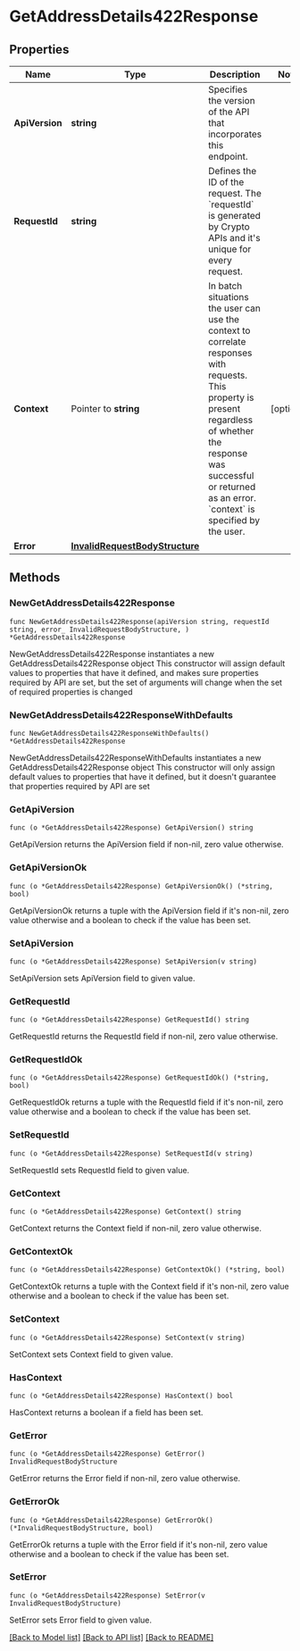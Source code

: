 # GetAddressDetails422Response

## Properties

Name | Type | Description | Notes
------------ | ------------- | ------------- | -------------
**ApiVersion** | **string** | Specifies the version of the API that incorporates this endpoint. | 
**RequestId** | **string** | Defines the ID of the request. The &#x60;requestId&#x60; is generated by Crypto APIs and it&#39;s unique for every request. | 
**Context** | Pointer to **string** | In batch situations the user can use the context to correlate responses with requests. This property is present regardless of whether the response was successful or returned as an error. &#x60;context&#x60; is specified by the user. | [optional] 
**Error** | [**InvalidRequestBodyStructure**](InvalidRequestBodyStructure.md) |  | 

## Methods

### NewGetAddressDetails422Response

`func NewGetAddressDetails422Response(apiVersion string, requestId string, error_ InvalidRequestBodyStructure, ) *GetAddressDetails422Response`

NewGetAddressDetails422Response instantiates a new GetAddressDetails422Response object
This constructor will assign default values to properties that have it defined,
and makes sure properties required by API are set, but the set of arguments
will change when the set of required properties is changed

### NewGetAddressDetails422ResponseWithDefaults

`func NewGetAddressDetails422ResponseWithDefaults() *GetAddressDetails422Response`

NewGetAddressDetails422ResponseWithDefaults instantiates a new GetAddressDetails422Response object
This constructor will only assign default values to properties that have it defined,
but it doesn't guarantee that properties required by API are set

### GetApiVersion

`func (o *GetAddressDetails422Response) GetApiVersion() string`

GetApiVersion returns the ApiVersion field if non-nil, zero value otherwise.

### GetApiVersionOk

`func (o *GetAddressDetails422Response) GetApiVersionOk() (*string, bool)`

GetApiVersionOk returns a tuple with the ApiVersion field if it's non-nil, zero value otherwise
and a boolean to check if the value has been set.

### SetApiVersion

`func (o *GetAddressDetails422Response) SetApiVersion(v string)`

SetApiVersion sets ApiVersion field to given value.


### GetRequestId

`func (o *GetAddressDetails422Response) GetRequestId() string`

GetRequestId returns the RequestId field if non-nil, zero value otherwise.

### GetRequestIdOk

`func (o *GetAddressDetails422Response) GetRequestIdOk() (*string, bool)`

GetRequestIdOk returns a tuple with the RequestId field if it's non-nil, zero value otherwise
and a boolean to check if the value has been set.

### SetRequestId

`func (o *GetAddressDetails422Response) SetRequestId(v string)`

SetRequestId sets RequestId field to given value.


### GetContext

`func (o *GetAddressDetails422Response) GetContext() string`

GetContext returns the Context field if non-nil, zero value otherwise.

### GetContextOk

`func (o *GetAddressDetails422Response) GetContextOk() (*string, bool)`

GetContextOk returns a tuple with the Context field if it's non-nil, zero value otherwise
and a boolean to check if the value has been set.

### SetContext

`func (o *GetAddressDetails422Response) SetContext(v string)`

SetContext sets Context field to given value.

### HasContext

`func (o *GetAddressDetails422Response) HasContext() bool`

HasContext returns a boolean if a field has been set.

### GetError

`func (o *GetAddressDetails422Response) GetError() InvalidRequestBodyStructure`

GetError returns the Error field if non-nil, zero value otherwise.

### GetErrorOk

`func (o *GetAddressDetails422Response) GetErrorOk() (*InvalidRequestBodyStructure, bool)`

GetErrorOk returns a tuple with the Error field if it's non-nil, zero value otherwise
and a boolean to check if the value has been set.

### SetError

`func (o *GetAddressDetails422Response) SetError(v InvalidRequestBodyStructure)`

SetError sets Error field to given value.



[[Back to Model list]](../README.md#documentation-for-models) [[Back to API list]](../README.md#documentation-for-api-endpoints) [[Back to README]](../README.md)


